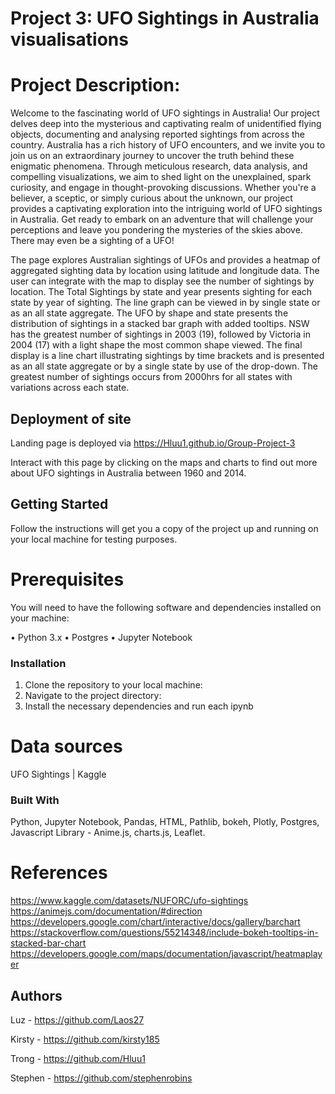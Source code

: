 # Project 3: UFO Sightings in Australia visualisations

# Project Description:
Welcome to the fascinating world of UFO sightings in Australia! Our project delves deep into the mysterious and captivating realm of unidentified flying objects, documenting and analysing reported sightings from across the country. Australia has a rich history of UFO encounters, and we invite you to join us on an extraordinary journey to uncover the truth behind these enigmatic phenomena. Through meticulous research, data analysis, and compelling visualizations, we aim to shed light on the unexplained, spark curiosity, and engage in thought-provoking discussions. Whether you're a believer, a sceptic, or simply curious about the unknown, our project provides a captivating exploration into the intriguing world of UFO sightings in Australia. Get ready to embark on an adventure that will challenge your perceptions and leave you pondering the mysteries of the skies above. There may even be a sighting of a UFO!

The page explores Australian sightings of UFOs and provides a heatmap of aggregated sighting data by location using latitude and longitude data. The user can integrate with the map to display see the number of sightings by location. The Total Sightings by state and year presents sighting for each state by year of sighting. The line graph can be viewed in by single state or as an all state aggregate. The UFO by shape and state presents the distribution of sightings in a stacked bar graph with added tooltips. NSW has the greatest number of sightings in 2003 (19), followed by Victoria in 2004 (17) with a light shape the most common shape viewed. The final display is a line chart illustrating sightings by time brackets and is presented as an all state aggregate or by a single state by use of the drop-down. The greatest number of sightings occurs from 2000hrs for all states with variations across each state.  

## Deployment of site
Landing page is deployed via https://Hluu1.github.io/Group-Project-3

Interact with this page by clicking on the maps and charts to find out more about UFO sightings in Australia between 1960 and 2014.

## Getting Started
Follow the instructions will get you a copy of the project up and running on your local machine for testing purposes.

# Prerequisites
You will need to have the following software and dependencies installed on your machine:

•	Python 3.x
•	Postgres
•	Jupyter Notebook

### Installation
1.	Clone the repository to your local machine:
2.	Navigate to the project directory:
3.  Install the necessary dependencies and run each ipynb

# Data sources
UFO Sightings | Kaggle


### Built With
Python,
Jupyter Notebook,
Pandas,
HTML,
Pathlib, bokeh,
Plotly,
Postgres,
Javascript Library - Anime.js,
charts.js,
Leaflet.


# References

https://www.kaggle.com/datasets/NUFORC/ufo-sightings
https://animejs.com/documentation/#direction
https://developers.google.com/chart/interactive/docs/gallery/barchart
https://stackoverflow.com/questions/55214348/include-bokeh-tooltips-in-stacked-bar-chart
https://developers.google.com/maps/documentation/javascript/heatmaplayer


## Authors
Luz - https://github.com/Laos27

Kirsty - https://github.com/kirsty185

Trong - https://github.com/Hluu1

Stephen - https://github.com/stephenrobins

